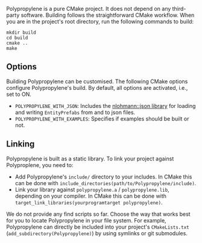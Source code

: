 Polypropylene is a pure CMake project.
It does not depend on any third-party software.
Building follows the straightforward CMake workflow.
When you are in the project's root directory, run the following commands to build:
```
mkdir build
cd build
cmake ..
make
```

## Options
Building Polypropylene can be customised.
The following CMake options configure Polypropylene's build.
By default, all options are activated, i.e., set to ON.

- `POLYPROPYLENE_WITH_JSON`: Includes the [nlohmann::json library][1] for loading and writing `EntityPrefabs` from and to json files.
- `POLYPROPYLENE_WITH_EXAMPLES`: Specifies if examples should be built or not.

## Linking
Polypropylene is built as a static library.
To link your project against Polyproplene, you need to:

- Add Polypropylene's `include/` directory to your includes.
  In CMake this can be done with `include_directories(path/to/Polypropylene/include)`.
- Link your library against `polypropylene.a` / `polypropylene.lib`, depending on your compiler.
  In CMake this can be done with `target_link_libraries(yourprogramtarget polypropylene)`.

We do not provide any find scripts so far.
Choose the way that works best for you to locate Polypropylene in your file system.
For example, Polypropylene can directly be included into your project's `CMakeLists.txt` (`add_subdirectory(Polypropylene)`) by using symlinks or git submodules.

[1]: https://github.com/nlohmann/json